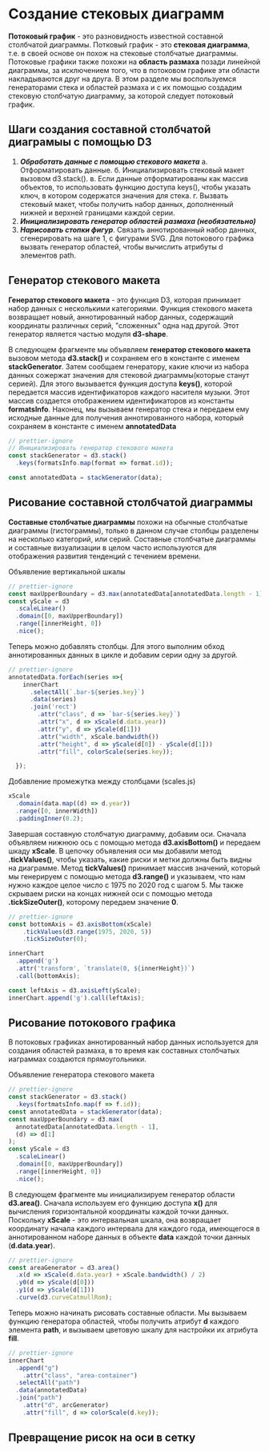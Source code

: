 # Создание стековых диаграмм

**Потоковый график** - это разновидность известной составной столбчатой диаграммы.
Потковый график - это **стековая диаграмма**, т.е. в своей основе он похож на стековые столбчатые диаграммы. Потоковые графики также похожи на **область размаха** позади линейной диаграммы, за исключением того, что в потоковом графике эти области накладываются друг на друга.
В этом разделе мы воспользуемся генераторами стека и областей размаха и с их помощью создадим стековую столбчатую диаграмму, за которой следует потоковый график.

## Шаги создания составной столбчатой диаграмыы с помощью D3

1. **_Обработать данные с помощью стекового макета_**
   а. Отформатировать данные.
   б. Инициализировать стековый макет вызовом d3.stack().
   в. Если данные отформатированы как массив объектов, то использовать функцию доступа keys(), чтобы указать ключ, в котором содержатся значения для стека.
   г. Вызвать стековый макет, чтобы получить набор данных, дополненный нижней и верхней границами каждой серии.
2. **_Инициализировать генератор областей размаха (необязательно)_**
3. **_Нарисовать стопки фигур_**. Связать аннотированный набор данных, сгенерировать на шаге 1, с фигурами SVG. Для потокового графика вызвать генератор областей, чтобы вычислить атрибуты d элементов path.

## Генератор стекового макета

**Генератор стекового макета** - это функция D3, которая принимает набор данных с несколькими категориями. Функция стекового макета возвращает новый, аннотированный набор данных, содержащий координаты различных серий, "сложенных" одна над другой. Этот генератор является частью модуля **d3-shape**.

В следующем фрагменте мы объявляем **генератор стекового макета** вызовом метода **d3.stack()** и сохраняем его в константе с именем **stackGenerator**. Затем сообщаем генератору, какие ключи из набора данных сожержат значения для стековой диаграммы(которые станут серией). Для этого вызывается функция доступа **keys()**, которой передается массив идентификаторов каждого насителя музыки. Этот массив создается отображением идентификаторов из константы **formatsInfo**.
Наконец, мы вызываем генератор стека и передаем ему исходные данные для получения аннотированного набора, который сохраняем в константе с именем **annotatedData**

```js
// prettier-ignore
// Инициализировать генератор стекового макета
const stackGenerator = d3.stack()
  .keys(formatsInfo.map(format => format.id));

const annotatedData = stackGenerator(data);
```

## Рисование составной столбчатой диаграммы

**Составные столбчатые диаграммы** похожи на обычные столбчатые диаграммы (гистограммы), только в данном случае столбцы разделены на несколько категорий, или серий. Составные столбчатые диаграммы и составные визуализации в целом часто используются для отображения развития тенденций с течением времени.

Объявление вертикальной шкалы

```js
// prettier-ignore
const maxUpperBoundary = d3.max(annotatedData[annotatedData.length - 1], d => d[1]);
const yScale = d3
  .scaleLinear()
  .domain([0, maxUpperBoundary])
  .range([innerHeight, 0])
  .nice();
```

Теперь можно добавлять столбцы. Для этого выполним обход аннотированных данных в цикле и добавим серии одну за другой.

```js
// prettier-ignore
annotatedData.forEach(series =>{
    innerChart
      .selectAll(`.bar-${series.key}`)
      .data(series)
      .join('rect')
        .attr("class", d => `bar-${series.key}`)
        .attr("x", d => xScale(d.data.year))
        .attr("y", d => yScale(d[1]))
        .attr("width", xScale.bandwidth())
        .attr("height", d => yScale(d[0]) - yScale(d[1]))
        .attr("fill", colorScale(series.key));

  });
```

Добавление промежутка между столбцами (scales.js)

```js
xScale
  .domain(data.map((d) => d.year))
  .range([0, innerWidth])
  .paddingInner(0.2);
```

Завершая составную столбчатую диаграмму, добавим оси. Сначала объявляем нижнюю ось с помощью метода **d3.axisBottom()** и передаем шкаду **xScale**.
В цепочку объявления оси мы добавили метод **.tickValues()**, чтобы указать, какие риски и метки должны быть видны на диаграмме. Метод **tickValues()** принимает массив значений, который мы генерируем с помощью метода **d3.range()** и указываем, что нам нужно каждое целое число с 1975 по 2020 год с шагом 5.
Мы также скрываем риски на концах нижней оси с помощью метода **.tickSizeOuter()**, которому передаем значение **0**.

```js
// prettier-ignore
const bottomAxis = d3.axisBottom(xScale)
    .tickValues(d3.range(1975, 2020, 5))
    .tickSizeOuter(0);

innerChart
  .append('g')
  .attr('transform', `translate(0, ${innerHeight})`)
  .call(bottomAxis);

const leftAxis = d3.axisLeft(yScale);
innerChart.append('g').call(leftAxis);
```

## Рисование потокового графика

В потоковых графиках аннотированный набор данных используется для создания областей размаха, в то время как составных столбчатых иаграммах создаются прямоугольники.

Объявление генератора стекового макета

```js
// prettier-ignore
const stackGenerator = d3.stack()
  .keys(fortmatsInfo.map(f => f.id));
const annotatedData = stackGenerator(data);
const maxUpperBoundary = d3.max(
  annotatedData[annotatedData.length - 1],
  (d) => d[1]
);
const yScale = d3
  .scaleLinear()
  .domain([0, maxUpperBoundary])
  .range([innerHeight, 0])
  .nice();
```

В следующем фрагменте мы инициализируем генератор области **d3.area()**. Сначала используем его функцию доступа **x()** для вычисления горизонтальной координаты каждой точки данных. Поскольку **xScale** - это интервальная шкала, она возвращает координату начала каждого интервала для каждого года, имеющегося в аннотированном наборе данных в объекте **data** каждой точки данных (**d.data.year**).

```js
// prettier-ignore
const areaGenerator = d3.area()
  .x(d => xScale(d.data.year) + xScale.bandwidth() / 2)
  .y0(d => yScale(d[0]))
  .y1(d => yScale(d[1]))
  .curve(d3.curveCatmullRom);
```

Теперь можно начинать рисовать составные области. Мы вызываем функцию генератора областей, чтобы получить атрибут **d** каждого элемента **path**, и вызываем цветовую шкалу для настройки их атрибута **fill**.

```js
// prettier-ignore
innerChart
  .append("g")
    .attr("class", "area-container")
  .selectAll("path")
  .data(annotatedData)
  .join("path")
    .attr("d", arcGenerator)
    .attr("fill", d => colorScale(d.key));
```

## Превращение рисок на оси в сетку
